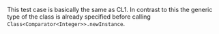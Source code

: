 This test case is basically the same as CL1. In contrast to this the generic type of the class is 
already specified before calling `Class<Comparator<Integer>>.newInstance`.
